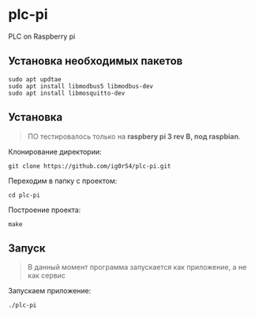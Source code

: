 # plc-pi
PLC on Raspberry pi

## Установка необходимых пакетов

    sudo apt updtae
    sudo apt install libmodbus5 libmodbus-dev
    sudo apt install libmosquitto-dev
  
## Установка

> ПО тестировалось только на **raspbery pi 3 rev B, под raspbian**.

Клонирование директории:

    git clone https://github.com/ig0r54/plc-pi.git

Переходим в папку с проектом:

    cd plc-pi

Построение проекта:

    make

## Запуск

> В данный момент программа запускается как приложение, а не как сервис

Запускаем приложение:

    ./plc-pi

